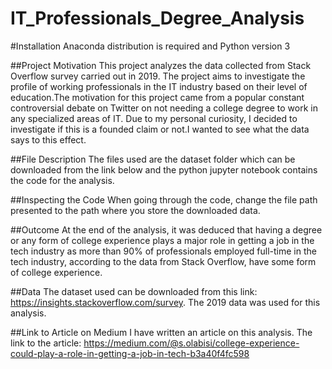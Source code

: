 # IT_Professionals_Degree_Analysis

#Installation
Anaconda distribution is required and Python version 3

##Project Motivation
This project analyzes the data collected from Stack
Overflow survey carried out in 2019. The project aims to investigate the
profile of working professionals in the IT industry based on their level
of education.The motivation for this project came from a popular
constant controversial debate on Twitter on not needing a college degree
to work in any specialized areas of IT. Due to my personal curiosity, I
decided to investigate if this is a founded claim or not.I wanted to see
what the data says to this effect.

##File Description
The files used are the dataset folder which can be downloaded
from the link below and the python jupyter notebook contains the code for the analysis.

##Inspecting the Code
When going through the code, change the file path presented to 
the path where you store the downloaded data.


##Outcome
At the end of the analysis, it was deduced that having a degree
or any form of college experience plays a major role in getting a job in
the tech industry as more than 90% of professionals employed full-time
in the tech industry, according to the data from Stack Overflow,  have
some form of college experience.

##Data
The dataset used can be downloaded from this link:
 https://insights.stackoverflow.com/survey. The 2019 data was used for this analysis.

##Link to Article on Medium
I have written an article on this analysis. 
The link to the article: https://medium.com/@s.olabisi/college-experience-could-play-a-role-in-getting-a-job-in-tech-b3a40f4fc598
